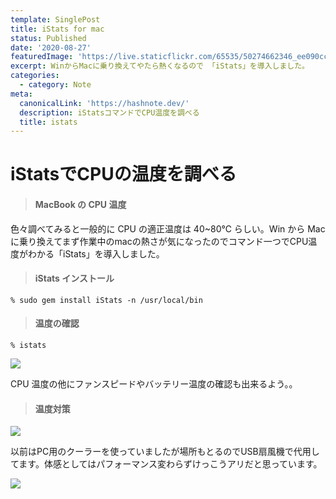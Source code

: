 ```yaml
---
template: SinglePost
title: iStats for mac
status: Published
date: '2020-08-27'
featuredImage: 'https://live.staticflickr.com/65535/50274662346_ee090cc3c8_w.jpg'
excerpt: WinからMacに乗り換えてやたら熱くなるので 「iStats」を導入しました。
categories:
  - category: Note
meta:
  canonicalLink: 'https://hashnote.dev/'
  description: iStatsコマンドでCPU温度を調べる
  title: istats
---
```

# iStatsでCPUの温度を調べる

> #### MacBook の CPU 温度

色々調べてみると一般的に CPU の適正温度は 40~80℃ らしい。Win から Mac に乗り換えてまず作業中のmacの熱さが気になったのでコマンド一つでCPU温度がわかる「iStats」を導入しました。

> #### iStats インストール

`% sudo gem install iStats -n /usr/local/bin`

> #### 温度の確認

`% istats`

![](https://ucarecdn.com/0aa03f83-b1a2-4653-a453-df4ca03f2f99/)

CPU 温度の他にファンスピードやバッテリー温度の確認も出来るよう。。

> #### 温度対策

![](https://ucarecdn.com/94cfae44-1aca-44e4-a865-1149d495bc21/)

以前はPC用のクーラーを使っていましたが場所もとるのでUSB扇風機で代用してます。体感としてはパフォーマンス変わらずけっこうアリだと思っています。

![](https://ucarecdn.com/c080ac8b-60eb-453c-af72-adae4b36ebe0/)
